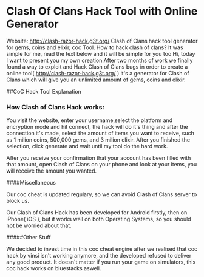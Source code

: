 # Clash Of Clans Hack Tool with Online Generator
Website: 
http://clash-razor-hack.g3t.org/
Clash of Clans hack tool generator for gems, coins and elixir, coc Tool.
How to hack clash of clans? It was simple for me, read the text below and it will be simple for you too
Hi, today I want to present you my own creation.After two months of work we finally found a way to exploit and Hack Clash of Clans bugs in order to create a online tool( http://clash-razor-hack.g3t.org/ ) it's a generator for Clash of Clans which will give you an unlimited amount of gems, coins and elixir.

##CoC Hack Tool Explanation
### How Clash of Clans Hack works:

You visit the website, enter your username,select the platform and encryption mode and hit connect, the hack will do it's thing and after the connection it's made, select the amount of items you want to receive, such as 1 milion coins, 500,000 gems, and 3 milion elixir. After you finished the selection, click generate and wait until my tool do the hard work.

After you receive your confirmation that your account has been filled with that amount, open Clash of Clans on your phone and look at your items, you will receive the amount you wanted.


####Miscellaneous

Our coc cheat is updated regulary, so we can avoid Clash of Clans server to block us.

Our Clash of Clans Hack has been developed for Android firstly, then on iPhone( iOS ), but it works well on both Operating Systems, so you should not be worried about that.

#####Other Stuff

We decided to invest time in this coc cheat engine after we realised that coc hack by vinsi isn't working anymore, and the developed refused to deliver any good product. It doesn't matter if you run your game on simulators, this coc hack works on bluestacks aswell.
